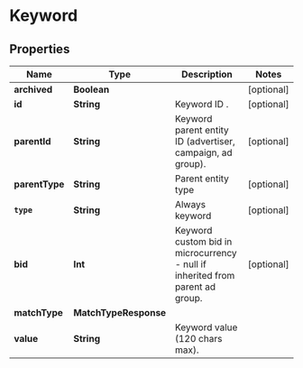 

# Keyword


## Properties

Name | Type | Description | Notes
------------ | ------------- | ------------- | -------------
**archived** | **Boolean** |  |  [optional]
**id** | **String** | Keyword ID . |  [optional]
**parentId** | **String** | Keyword parent entity ID (advertiser, campaign, ad group). |  [optional]
**parentType** | **String** | Parent entity type |  [optional]
**`type`** | **String** | Always keyword |  [optional]
**bid** | **Int** | Keyword custom bid in microcurrency - null if inherited from parent ad group. |  [optional]
**matchType** | **MatchTypeResponse** |  | 
**value** | **String** | Keyword value (120 chars max). | 



